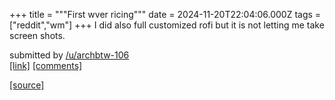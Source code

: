 +++
title = """First wver ricing"""
date = 2024-11-20T22:04:06.000Z
tags = ["reddit","wm"]
+++
I did also full customized rofi but it is not letting me take screen shots.

submitted by [/u/archbtw-106](https://www.reddit.com/user/archbtw-106)  
[\[link\]](https://i.redd.it/h8t7inf9q42e1.png) [\[comments\]](https://www.reddit.com/r/unixporn/comments/1gw0n4x/first_wver_ricing/)

[[source]](https://www.reddit.com/r/unixporn/comments/1gw0n4x/first_wver_ricing/)
